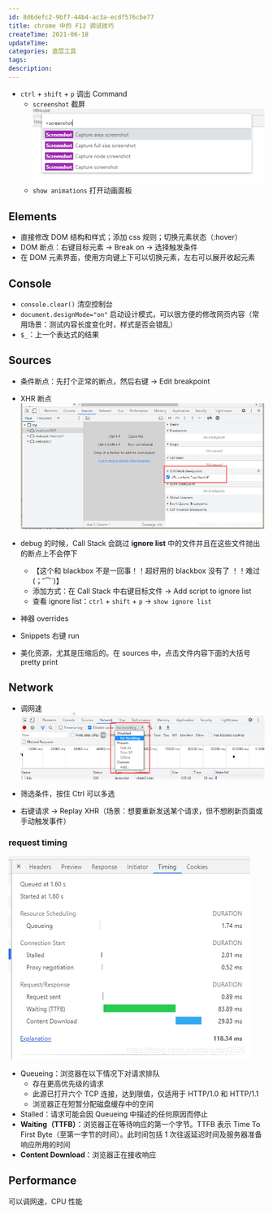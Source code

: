 ```yaml
---
id: 8d6defc2-9bf7-44b4-ac3a-ecdf576cbe77
title: chrome 中的 F12 调试技巧
createTime: 2021-06-18
updateTime:
categories: 底层工具
tags:
description:
---
```


- `ctrl` + `shift` + `p` 调出 Command
  - `screenshot` 截屏
    ![在这里插入图片描述](../post-assets/80ac0a61-7dc7-43f9-9703-4d3b92e035b3.png)
  - `show animations` 打开动画面板

## Elements

- 直接修改 DOM 结构和样式；添加 css 规则；切换元素状态（:hover）
- DOM 断点：右键目标元素 -> Break on -> 选择触发条件
- 在 DOM 元素界面，使用方向键上下可以切换元素，左右可以展开收起元素

## Console

- `console.clear()` 清空控制台
- `document.designMode="on"` 启动设计模式，可以很方便的修改网页内容（常用场景：测试内容长度变化时，样式是否会错乱）
- `$_`：上一个表达式的结果

## Sources

- 条件断点：先打个正常的断点，然后右键 -> Edit breakpoint
- XHR 断点
  ![在这里插入图片描述](../post-assets/a18d7ff0-26c7-4039-a163-6c4bbff1eb6d.png)
- debug 的时候，Call Stack 会跳过 **ignore list** 中的文件并且在这些文件抛出的断点上不会停下

  - 【这个和 blackbox 不是一回事！！超好用的 blackbox 没有了 ！！难过(；′⌒`)】
  - 添加方式：在 Call Stack 中右键目标文件 -> Add script to ignore list
  - 查看 ignore list：`ctrl` + `shift` + `p` -> `show ignore list`

- 神器 overrides
- Snippets 右键 run
- 美化资源，尤其是压缩后的。在 sources 中，点击文件内容下面的大括号 pretty print

## Network

- 调网速
  ![在这里插入图片描述](../post-assets/d5015461-1255-472b-a327-be273571292b.png)

- 筛选条件，按住 Ctrl 可以多选
- 右键请求 -> Replay XHR（场景：想要重新发送某个请求，但不想刷新页面或手动触发事件）

### request timing

![在这里插入图片描述](../post-assets/f4feba48-007d-401f-bc2f-67316edf1577.png)

- Queueing：浏览器在以下情况下对请求排队
  - 存在更高优先级的请求
  - 此源已打开六个 TCP 连接，达到限值，仅适用于 HTTP/1.0 和 HTTP/1.1
  - 浏览器正在短暂分配磁盘缓存中的空间
- Stalled：请求可能会因 Queueing 中描述的任何原因而停止
- **Waiting（TTFB）**：浏览器正在等待响应的第一个字节。TTFB 表示 Time To First Byte（至第一字节的时间）。此时间包括 1 次往返延迟时间及服务器准备响应所用的时间
- **Content Download**：浏览器正在接收响应

## Performance

可以调网速，CPU 性能
